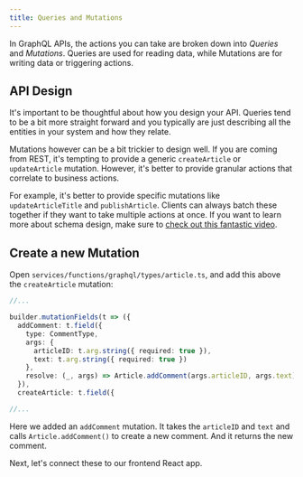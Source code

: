 ```yaml
---
title: Queries and Mutations
---
```


In GraphQL APIs, the actions you can take are broken down into _Queries_ and _Mutations_. Queries are used for reading data, while Mutations are for writing data or triggering actions.

## API Design

It's important to be thoughtful about how you design your API. Queries tend to be a bit more straight forward and you typically are just describing all the entities in your system and how they relate.

Mutations however can be a bit trickier to design well. If you are coming from REST, it's tempting to provide a generic `createArticle` or `updateArticle` mutation. However, it's better to provide granular actions that correlate to business actions.

For example, it's better to provide specific mutations like `updateArticleTitle` and `publishArticle`. Clients can always batch these together if they want to take multiple actions at once. If you want to learn more about schema design, make sure to [check out this fantastic video](https://youtu.be/pJamhW2xPYw).

## Create a new Mutation

Open `services/functions/graphql/types/article.ts`, and add this above the `createArticle` mutation:

```ts {4-11} title="services/functions/graphql/types/article.ts"
//...

builder.mutationFields(t => ({
  addComment: t.field({
    type: CommentType,
    args: {
      articleID: t.arg.string({ required: true }),
      text: t.arg.string({ required: true })
    },
    resolve: (_, args) => Article.addComment(args.articleID, args.text)
  }),
  createArticle: t.field({

//...
```

Here we added an `addComment` mutation. It takes the `articleID` and `text` and  calls `Article.addComment()` to create a new comment. And it returns the new comment.

Next, let's connect these to our frontend React app.
